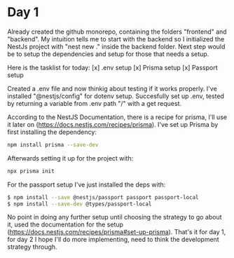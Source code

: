 # Day 1

Already created the github monorepo, containing the folders "frontend" and "backend". My intuition tells me to start with the backend so I initialized the NestJs project with "nest new ." inside the backend folder. Next step would be to setup the dependencies and setup for those that needs a setup.

Here is the tasklist for today:
[x] .env setup
[x] Prisma setup
[x] Passport setup

Created a .env file and now thinkig about testing if it works properly. I've installed "@nestjs/config" for dotenv setup. Succesfully set up .env, tested by returning a variable from .env path "/" with a get request.


According to the NestJS Documentation, there is a recipe for prisma, I'll use it later on (https://docs.nestjs.com/recipes/prisma). I've set up Prisma by first installing the dependency:

```bash
npm install prisma --save-dev
```
Afterwards setting it up for the project with:

```bash
npx prisma init
```

For the passport setup I've just installed the deps with:

```bash
$ npm install --save @nestjs/passport passport passport-local
$ npm install --save-dev @types/passport-local
```


No point in doing any further setup until choosing the strategy to go about it, used the documentation for the setup (https://docs.nestjs.com/recipes/prisma#set-up-prisma). That's it for day 1, for day 2 I hope I'll do more implementing, need to think the development strategy through.
